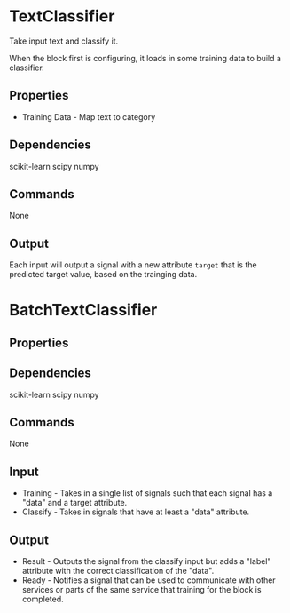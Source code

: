 TextClassifier
==============

Take input text and classify it.

When the block first is configuring, it loads in some training data to build a classifier.

Properties
----------

* Training Data - Map text to category

Dependencies
------------
scikit-learn
scipy
numpy

Commands
--------
None

Output
------

Each input will output a signal with a new attribute `target` that is the predicted target value, based on the trainging data.


BatchTextClassifier
==============

Properties
----------

Dependencies
------------
scikit-learn
scipy
numpy

Commands
--------
None

Input
------
* Training - Takes in a single list of signals such that each signal has a "data" and a target attribute.
* Classify - Takes in signals that have at least a "data" attribute.

Output
------
* Result - Outputs the signal from the classify input but adds a "label" attribute with the correct classification of the "data".
* Ready - Notifies a signal that can be used to communicate with other services or parts of the same service that training for the block is completed.